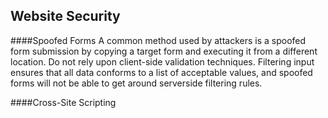 ## Website Security

####Spoofed Forms
A common method used by attackers is a spoofed form submission by copying a target form and executing it from a different location. Do not rely upon client-side
validation techniques. Filtering input ensures that all data conforms to a list of acceptable values, and spoofed forms will not be able to get around serverside
filtering rules.

####Cross-Site Scripting

